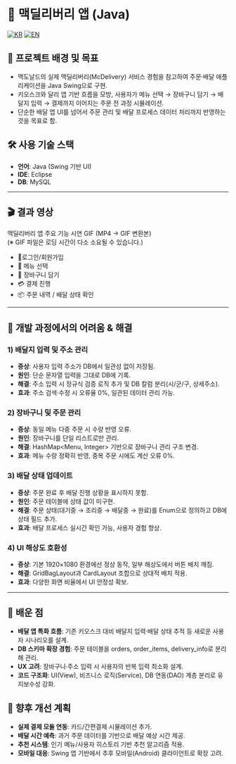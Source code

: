 # 🍔 맥딜리버리 앱 (Java)

[![KR](https://img.shields.io/badge/README-한국어-blue)](./README.mcdeliveryapp.ko.md)
[![EN](https://img.shields.io/badge/README-English-red)](./README.mcdeliveryapp.md)

## 📖 프로젝트 배경 및 목표

- 맥도날드의 실제 맥딜리버리(McDelivery) 서비스 경험을 참고하여 주문·배달 애플리케이션을 Java Swing으로 구현.
- 키오스크와 달리 앱 기반 흐름을 모방, 사용자가 메뉴 선택 → 장바구니 담기 → 배달지 입력 → 결제까지 이어지는 주문 전 과정 시뮬레이션.
- 단순한 배달 앱 UI를 넘어서 주문 관리 및 배달 프로세스 데이터 처리까지 반영하는 것을 목표로 함.

## 🛠 사용 기술 스택

- **언어**: Java (Swing 기반 UI)
- **IDE**: Eclipse
- **DB**: MySQL

---

## 🎬 결과 영상

맥딜리버리 앱 주요 기능 시연 GIF (MP4 → GIF 변환본)  
(※ GIF 파일은 로딩 시간이 다소 소요될 수 있습니다.)
- 👤로그인/회원가입
- 🍔 메뉴 선택
- 🛒 장바구니 담기
- 💳 결제 진행
- 📦 주문 내역 / 배달 상태 확인



---

## 🧭 개발 과정에서의 어려움 & 해결

### 1) 배달지 입력 및 주소 관리
- **증상**: 사용자 입력 주소가 DB에서 일관성 없이 저장됨.
- **원인**: 단순 문자열 입력을 그대로 DB에 기록.
- **해결**: 주소 입력 시 정규식 검증 로직 추가 및 DB 칼럼 분리(시/군/구, 상세주소).
- **효과**: 주소 검색·수정 시 오류율 0%, 일관된 데이터 관리 가능.

### 2) 장바구니 및 주문 관리
- **증상**: 동일 메뉴 다중 주문 시 수량 반영 오류.
- **원인**: 장바구니를 단일 리스트로만 관리.
- **해결**: HashMap<Menu, Integer> 기반으로 장바구니 관리 구조 변경.
- **효과**: 메뉴 수량 정확히 반영, 중복 주문 시에도 계산 오류 0%.

### 3) 배달 상태 업데이트
- **증상**: 주문 완료 후 배달 진행 상황을 표시하지 못함.
- **원인**: 주문 테이블에 상태 값이 미구현.
- **해결**: 주문 상태(대기중 → 조리중 → 배달중 → 완료)를 Enum으로 정의하고 DB에 상태 필드 추가.
- **효과**: 배달 프로세스 실시간 확인 가능, 사용자 경험 향상.

### 4) UI 해상도 호환성
- **증상**: 기본 1920×1080 환경에선 정상 동작, 일부 해상도에서 버튼 배치 깨짐.
- **해결**: GridBagLayout과 CardLayout 조합으로 상대적 배치 적용.
- **효과**: 다양한 화면 비율에서 UI 안정성 확보.

---

## 📝 배운 점

- **배달 앱 특화 흐름**: 기존 키오스크 대비 배달지 입력·배달 상태 추적 등 새로운 사용자 시나리오를 설계.
- **DB 스키마 확장 경험**: 주문 테이블을 orders, order_items, delivery_info로 분리해 관리.
- **UX 고려**: 장바구니·주소 입력 시 사용자의 반복 입력 최소화 설계.
- **코드 구조화**: UI(View), 비즈니스 로직(Service), DB 연동(DAO) 계층 분리로 유지보수성 강화.

## 🚀 향후 개선 계획

- **실제 결제 모듈 연동**: 카드/간편결제 시뮬레이션 추가.
- **배달 시간 예측**: 과거 주문 데이터를 기반으로 배달 예상 시간 제공.
- **추천 시스템**: 인기 메뉴/사용자 히스토리 기반 추천 알고리즘 적용.
- **모바일 대응**: Swing 앱 기반에서 추후 모바일(Android) 클라이언트로 확장 고려.
